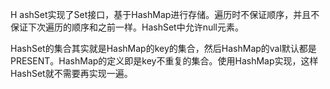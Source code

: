 

HashSet实现了Set接口，基于HashMap进行存储。遍历时不保证顺序，并且不保证下次遍历的顺序和之前一样。HashSet中允许null元素。

HashSet的集合其实就是HashMap的key的集合，然后HashMap的val默认都是PRESENT。HashMap的定义即是key不重复的集合。使用HashMap实现，这样HashSet就不需要再实现一遍。

